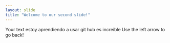 ```yaml
---
layout: slide
title: "Welcome to our second slide!"
---
```

Your text estoy aprendiendo a usar git hub es increible
Use the left arrow to go back!